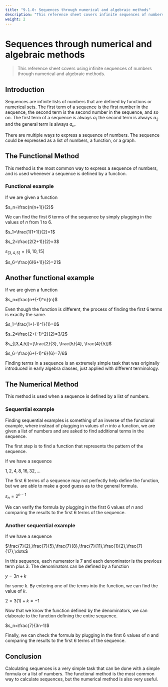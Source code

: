 ```yaml
---
title: "9.1.0: Sequences through numerical and algebraic methods"
description: "This reference sheet covers infinite sequences of numbers through numerical and algebraic methods"
weight: 2
---
```


# Sequences through numerical and algebraic methods

> This reference sheet covers using infinite sequences of numbers through numerical and algebraic methods.

## Introduction

Sequences are infinite lists of numbers that are defined by functions or numerical sets. The first term of a sequence is the first number in the sequence, the second term is the second number in the sequence, and so on. The first term of a sequence is always $a_1$ the second term is always $a_2$ and the general term is always $a_n$.

There are multiple ways to express a sequence of numbers. The sequence could be expressed as a list of numbers, a function, or a graph.

## The Functional Method

This method is the most common way to express a sequence of numbers, and is used whenever a sequence is defined by a function.

### Functional example

If we are given a function

$s_n=\frac{n(n+1)}{2}$

We can find the first 6 terms of the sequence by simply plugging in the values of $n$ from 1 to 6.

$s_1=\frac{1(1+1)}{2}=1$

$s_2=\frac{2(2+1)}{2}=3$

$s_{[3,4,5]}=[6, 10, 15]$

$s_6=\frac{6(6+1)}{2}=21$

## Another functional example

If we are given a function

$s_n=\frac{n+(-1)^n}{n}$

Even though the function is different, the process of finding the first 6 terms is exactly the same.

$s_1=\frac{1+(-1)^1}{1}=0$

$s_2=\frac{2+(-1)^2}{2}=3/2$

$s_{[3,4,5]}=[\frac{2}{3}, \frac{5}{4}, \frac{4}{5}]$

$s_6=\frac{6+(-1)^6}{6}=7/6$

Finding terms in a sequence is an extremely simple task that was originally introduced in early algebra classes, just applied with different terminology.

## The Numerical Method

This method is used when a sequence is defined by a list of numbers.

### Sequential example

Finding sequential examples is something of an inverse of the functional example, where instead of plugging in values of $n$ into a function, we are given a list of numbers and are asked to find additional terms in the sequence.

The first step is to find a function that represents the pattern of the sequence.

If we have a sequence

$1,2,4,8,16,32,\dots$

The first 6 terms of a sequence may not perfectly help define the function, but we are able to make a good guess as to the general formula.

$s_n=2^{n-1}$

We can verify the formula by plugging in the first 6 values of $n$ and comparing the results to the first 6 terms of the sequence.

### Another sequential example

If we have a sequence

$\frac{7}{2},\frac{7}{5},\frac{7}{8},\frac{7}{11},\frac{1}{2},\frac{7}{17},\dots$

In this sequence, each numerator is 7 and each denominator is the previous term plus 3. The denominators can be defined by a function

$y=3n+k$

for some $k$. By entering one of the terms into the function, we can find the value of $k$.

$2=3(1)+k=-1$

Now that we know the function defined by the denominators, we can elaborate to the function defining the entire sequence.

$s_n=\frac{7}{3n-1}$

Finally, we can check the formula by plugging in the first 6 values of $n$ and comparing the results to the first 6 terms of the sequence.

## Conclusion

Calculating sequences is a very simple task that can be done with a simple formula or a list of numbers. The functional method is the most common way to calculate sequences, but the numerical method is also very useful.
